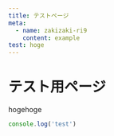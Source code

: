 ```yaml
---
title: テストページ
meta:
  - name: zakizaki-ri9
    content: example
test: hoge
---
```


# テスト用ページ

hogehoge

```javascript
console.log('test')
```

